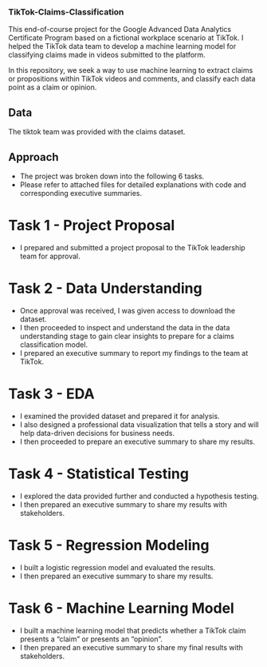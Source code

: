 ### **TikTok-Claims-Classification**
This end-of-course project for the Google Advanced Data Analytics Certificate Program based on a fictional workplace scenario at TikTok. I helped the TikTok data team to develop a machine learning model for classifying claims made in videos submitted to the platform.

In this repository, we seek a way to use machine learning to extract claims or propositions within TikTok videos and comments, and classify each data point as a claim or opinion.

## **Data**
The tiktok team was provided with the claims dataset.

## **Approach**
* The project was broken down into the following 6 tasks.
* Please refer to attached files for detailed explanations with code and corresponding executive summaries.

# **Task 1 - Project Proposal**
* I prepared and submitted a project proposal to the TikTok leadership team for approval.

# **Task 2 - Data Understanding**
* Once approval was received, I was given access to download the dataset.
* I then proceeded to inspect and understand the data in the data understanding stage to gain clear insights to prepare for a claims classification model.
* I prepared an executive summary to report my findings to the team at TikTok.

# **Task 3 - EDA**
* I examined the provided dataset and prepared it for analysis.
* I also designed a professional data visualization that tells a story and will help data-driven decisions for business needs.
* I then proceeded to prepare an executive summary to share my results.

# **Task 4 - Statistical Testing**
* I explored the data provided further and conducted a hypothesis testing.
* I then prepared an executive summary to share my results with stakeholders.

# **Task 5 - Regression Modeling**
* I built a logistic regression model and evaluated the results.
* I then prepared an executive summary to share my results.

# **Task 6 - Machine Learning Model**
* I built a machine learning model that predicts whether a TikTok claim presents a “claim” or presents an “opinion”.
* I then prepared an executive summary to share my final results with stakeholders.
